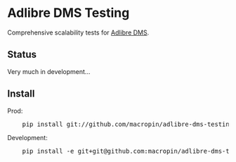# Adlibre DMS Testing

Comprehensive scalability tests for [Adlibre DMS](http://www.adlibre.com.au/adlibre-dms/).

## Status

Very much in development...

## Install

Prod:
<pre>
    pip install git://github.com/macropin/adlibre-dms-testing.git
</pre>

Development:
<pre>
    pip install -e git+git@github.com:macropin/adlibre-dms-testing.git#egg=dms_testing-dev
</pre>
